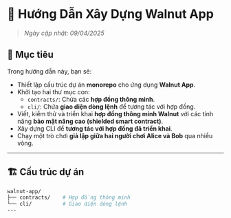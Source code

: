 # 🥜 Hướng Dẫn Xây Dựng Walnut App

> *Ngày cập nhật: 09/04/2025*

## 🎯 Mục tiêu

Trong hướng dẫn này, bạn sẽ:

- Thiết lập cấu trúc dự án **monorepo** cho ứng dụng **Walnut App**.
- Khởi tạo hai thư mục con:
  - `contracts/`: Chứa các **hợp đồng thông minh**.
  - `cli/`: Chứa **giao diện dòng lệnh** để tương tác với hợp đồng.
- Viết, kiểm thử và triển khai **hợp đồng thông minh Walnut** với các tính năng **bảo mật nâng cao (shielded smart contract)**.
- Xây dựng CLI để **tương tác với hợp đồng đã triển khai**.
- Chạy một trò chơi **giả lập giữa hai người chơi Alice và Bob** qua nhiều vòng.

---

## 🏗️ Cấu trúc dự án

```bash
walnut-app/
├── contracts/    # Hợp đồng thông minh
└── cli/          # Giao diện dòng lệnh
---
